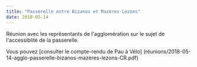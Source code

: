 ```yaml
---
title: "Passerelle entre Bizanos et Mazères-Lezons"
date: 2018-05-14
---
```


Réunion avec les représentants de l'agglomération sur le sujet de l'accessiblité
de la passerelle.

Vous pouvez [consulter le compte-rendu de Pau à Vélo]
(réunions/2018-05-14-agglo-passerelle-bizanos-mazères-lezons-CR.pdf)
